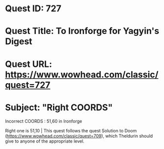 # Quest ID: 727
# Quest Title: To Ironforge for Yagyin's Digest
# Quest URL: https://www.wowhead.com/classic/quest=727
# Subject: "Right COORDS"
Incorrect COORDS : 51,60 in Ironforge

Right one is 51,10 | This quest follows the quest Solution to Doom (https://www.wowhead.com/classic/quest=709), which Theldurin should give to anyone of the appropriate level.